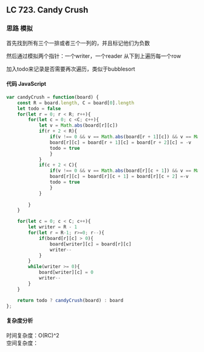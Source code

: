 ## LC 723. Candy Crush

### 思路 模拟
首先找到所有三个一排或者三个一列的，并且标记他们为负数

然后通过模拟两个指针：一个writer，一个reader
从下到上遍历每一个row

加入todo来记录是否需要再次遍历，类似于bubblesort
#### 代码 JavaScript

```JavaScript
var candyCrush = function(board) {
    const R = board.length, C = board[0].length
    let todo = false
    for(let r = 0; r < R; r++){
        for(let c = 0; c <C; c++){
            let v = Math.abs(board[r][c])
            if(r + 2 < R){
                if(v !== 0 && v == Math.abs(board[r + 1][c]) && v == Math.abs(board[r + 2][c])){
                board[r][c] = board[r + 1][c] = board[r + 2][c] = -v
                todo = true
                }
            }
            if(c + 2 < C){
                if(v !== 0 && v == Math.abs(board[r][c + 1]) && v == Math.abs(board[r][c + 2])){
                board[r][c] = board[r][c + 1] = board[r][c + 2] =-v
                todo = true
                }
            }
            
        }
    }

    for(let c = 0; c < C; c++){
        let writer = R - 1
        for(let r = R-1; r>=0; r--){
            if(board[r][c] > 0){
                board[writer][c] = board[r][c]
                writer--
            }
        }
        while(writer >= 0){
            board[writer][c] = 0
            writer--
        }
    }

    return todo ? candyCrush(board) : board
};

```

#### 复杂度分析
时间复杂度：O(RC)^2 </br>
空间复杂度：